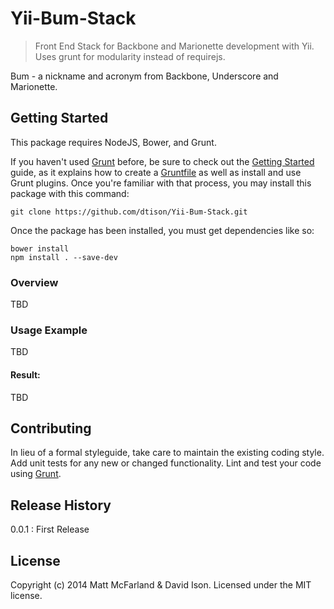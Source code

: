 # Yii-Bum-Stack

> Front End Stack for Backbone and Marionette development with Yii. Uses grunt for modularity instead of requirejs.

Bum - a nickname  and acronym from Backbone, Underscore and Marionette.

## Getting Started
This package requires NodeJS, Bower, and Grunt.

If you haven't used [Grunt](http://gruntjs.com/) before, be sure to check out the [Getting Started](http://gruntjs.com/getting-started) guide, as it explains how to create a [Gruntfile](http://gruntjs.com/sample-gruntfile) as well as install and use Grunt plugins. Once you're familiar with that process, you may install this package with this command:

```shell
git clone https://github.com/dtison/Yii-Bum-Stack.git
```

Once the package has been installed, you must get dependencies like so:


```shell
bower install
npm install . --save-dev
```

### Overview

TBD

### Usage Example

TBD

#### Result:
TBD


## Contributing
In lieu of a formal styleguide, take care to maintain the existing coding style. Add unit tests for any new or changed functionality. Lint and test your code using [Grunt](http://gruntjs.com/).

## Release History

0.0.1 : First Release

## License
Copyright (c) 2014 Matt McFarland & David Ison. Licensed under the MIT license.
